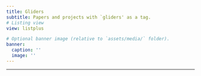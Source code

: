```yaml
---
title: Gliders
subtitle: Papers and projects with `gliders' as a tag.
# Listing view
view: listplus

# Optional banner image (relative to `assets/media/` folder).
banner:
  caption: ''
  image: ''
---
```


<hr/>